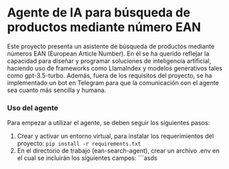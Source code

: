 # Agente de IA para búsqueda de productos mediante número EAN

Este proyecto presenta un asistente de búsqueda de productos mediante números EAN (European Article Number). En él se ha querido reflejar la capacidad para diseñar y programar soluciones de inteligencia artificial, haciendo uso de frameworks como LlamaIndex y modelos generativos tales como gpt-3.5-turbo. Además, fuera de los requisitos del proyecto, se ha implementado un bot en Telegram para que la comunicación con el agente sea cuanto más sencilla y humana.

### Uso del agente

Para empezar a utilizar el agente, se deben seguir los siguientes pasos:
1. Crear y activar un entorno virtual, para instalar los requerimientos del proyecto: `pip install -r requirements.txt`
2. En el directorio de trabajo (ean-search-agent), crear un archivo .env en el cual se incluirán los siguientes campos: ```asds
